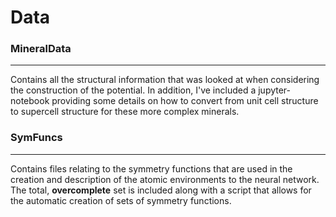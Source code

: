 # Data

### MineralData

---

Contains all the structural information that was looked at when considering the construction of the potential. In addition, I've included a jupyter-notebook providing some details on how to convert from unit cell structure to supercell structure for these more complex minerals.

### SymFuncs

---

Contains files relating to the symmetry functions that are used in the creation and description of the atomic environments to the neural network. The total, **overcomplete** set is included along with a script that allows for the automatic creation of sets of symmetry functions. 